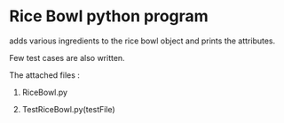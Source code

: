 # Rice Bowl python program

adds various ingredients to the rice bowl object and prints the attributes.

Few test cases are also written.

The attached files :

1. RiceBowl.py

2. TestRiceBowl.py(testFile)






